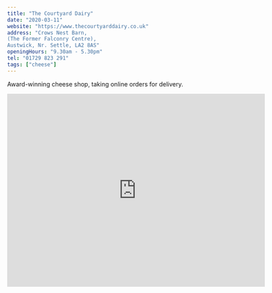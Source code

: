 ```yaml
---
title: "The Courtyard Dairy"
date: "2020-03-11"
website: "https://www.thecourtyarddairy.co.uk"
address: "Crows Nest Barn,
(The Former Falconry Centre),
Austwick, Nr. Settle, LA2 8AS"
openingHours: "9.30am - 5.30pm"
tel: "01729 823 291"
tags: ["cheese"]
---
```


Award-winning cheese shop, taking online orders for delivery.

<iframe src="https://www.google.com/maps/embed?pb=!1m18!1m12!1m3!1d2339.5996234658423!2d-2.3390471843551697!3d54.09857372580075!2m3!1f0!2f0!3f0!3m2!1i1024!2i768!4f13.1!3m3!1m2!1s0x487b883df3577bcd%3A0x36919bcfd2bd78f8!2sThe%20Courtyard%20Dairy!5e0!3m2!1sen!2suk!4v1586782619196!5m2!1sen!2suk" width="600" height="450" frameborder="0" style="border:0;" allowfullscreen="" aria-hidden="false" tabindex="0"></iframe>
